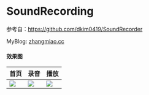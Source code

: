# SoundRecording

参考自：https://github.com/dkim0419/SoundRecorder

MyBlog: [zhangmiao.cc](https://zhangmiao.cc/posts/58d30177.html)
#### 效果图
| 首页 | 录音 | 播放 |
| ---- | ---- | ---- |
|  ![](https://ws2.sinaimg.cn/large/0069RVTdly1fu3m7su3oij30u01hcaai.jpg)    |  ![](https://ws3.sinaimg.cn/large/0069RVTdly1fu3m7ym5bnj30u01hcq3v.jpg)    |    ![](https://ws1.sinaimg.cn/large/0069RVTdly1fu3m82k571j30u01hc0td.jpg)  |



